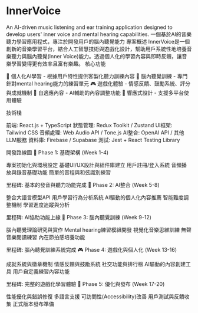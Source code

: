 # InnerVoice
An AI-driven music listening and ear training application designed to develop users' inner voice and mental hearing capabilities.
一個基於AI的音樂聽力學習應用程式，專注於開發用戶的腦內聽覺能力
專案概述
InnerVoice是一個創新的音樂學習平台，結合人工智慧技術與遊戲化設計，幫助用戶系統性地培養音樂聽力與腦內聽覺(Inner Voice)能力。透過個人化的學習內容與即時反饋，讓音樂學習變得更有效率且富有樂趣。
核心功能

🎯 個人化AI學習 - 根據用戶特性提供客製化聽力訓練內容
🧠 腦內聽覺訓練 - 專門針對mental hearing能力的練習單元
🎮 遊戲化體驗 - 情感反饋、鼓勵系統、評分與成就機制
🔧 自適應內容 - AI輔助的內容調整功能
📱 響應式設計 - 支援多平台使用體驗

技術棧

前端: React.js + TypeScript
狀態管理: Redux Toolkit / Zustand
UI框架: Tailwind CSS
音頻處理: Web Audio API / Tone.js
AI整合: OpenAI API / 其他LLM服務
資料庫: Firebase / Supabase
測試: Jest + React Testing Library

開發路線圖
🚀 Phase 1: 基礎架構 (Week 1-4)

 專案初始化與環境設定
 基礎UI/UX設計與組件庫建立
 用戶註冊/登入系統
 音頻播放與錄音基礎功能
 簡單的音程與和弦識別練習

里程碑: 基本的發音與聽力功能完成
🤖 Phase 2: AI整合 (Week 5-8)

 整合大語言模型API
 用戶學習行為分析系統
 AI驅動的個人化內容推薦
 智能難度調整機制
 學習進度追蹤與分析

里程碑: AI協助功能上線
🧠 Phase 3: 腦內聽覺訓練 (Week 9-12)

 腦內聽覺理論研究與實作
 Mental hearing練習模組開發
 視覺化音樂思維訓練
 無聲音樂閱讀練習
 內在節拍感培養功能

里程碑: 腦內聽覺訓練系統完成
🎮 Phase 4: 遊戲化與個人化 (Week 13-16)

 成就系統與徽章機制
 情感反饋與鼓勵系統
 社交功能與排行榜
 AI驅動的內容創建工具
 用戶自定義練習內容功能

里程碑: 完整的遊戲化學習體驗
🚀 Phase 5: 優化與發布 (Week 17-20)

 性能優化與錯誤修復
 多語言支援
 可訪問性(Accessibility)改善
 用戶測試與反饋收集
 正式版本發布準備

